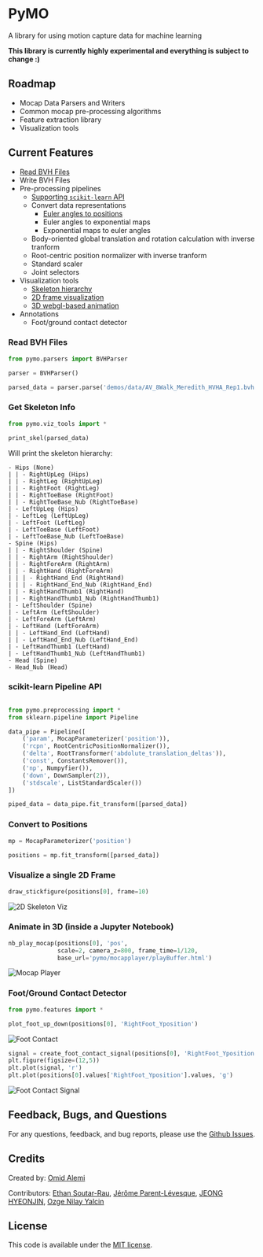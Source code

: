 # PyMO
A library for using motion capture data for machine learning

**This library is currently highly experimental and everything is subject to change :)**


## Roadmap
* Mocap Data Parsers and Writers
* Common mocap pre-processing algorithms
* Feature extraction library
* Visualization tools

## Current Features
* [Read BVH Files](#read-bvh-files)
* Write BVH Files
* Pre-processing pipelines
    * [Supporting `scikit-learn` API](#scikit-learn-pipeline-api)
    * Convert data representations 
        * [Euler angles to positions](#convert-to-positions)
        * Euler angles to exponential maps
        * Exponential maps to euler angles
    * Body-oriented global translation and rotation calculation with inverse tranform
    * Root-centric position normalizer with inverse tranform
    * Standard scaler
    * Joint selectors        
* Visualization tools
    * [Skeleton hierarchy](#get-skeleton-info)
    * [2D frame visualization](#visualize-a-single-2d-frame)
    * [3D webgl-based animation](#animate-in-3d-inside-a-jupyter-notebook)
* Annotations
    * Foot/ground contact detector


### Read BVH Files

```python
from pymo.parsers import BVHParser

parser = BVHParser()

parsed_data = parser.parse('demos/data/AV_8Walk_Meredith_HVHA_Rep1.bvh')
```

### Get Skeleton Info

```python
from pymo.viz_tools import *

print_skel(parsed_data)
```
Will print the skeleton hierarchy:
```
- Hips (None)
| | - RightUpLeg (Hips)
| | - RightLeg (RightUpLeg)
| | - RightFoot (RightLeg)
| | - RightToeBase (RightFoot)
| | - RightToeBase_Nub (RightToeBase)
| - LeftUpLeg (Hips)
| - LeftLeg (LeftUpLeg)
| - LeftFoot (LeftLeg)
| - LeftToeBase (LeftFoot)
| - LeftToeBase_Nub (LeftToeBase)
- Spine (Hips)
| | - RightShoulder (Spine)
| | - RightArm (RightShoulder)
| | - RightForeArm (RightArm)
| | - RightHand (RightForeArm)
| | | - RightHand_End (RightHand)
| | | - RightHand_End_Nub (RightHand_End)
| | - RightHandThumb1 (RightHand)
| | - RightHandThumb1_Nub (RightHandThumb1)
| - LeftShoulder (Spine)
| - LeftArm (LeftShoulder)
| - LeftForeArm (LeftArm)
| - LeftHand (LeftForeArm)
| | - LeftHand_End (LeftHand)
| | - LeftHand_End_Nub (LeftHand_End)
| - LeftHandThumb1 (LeftHand)
| - LeftHandThumb1_Nub (LeftHandThumb1)
- Head (Spine)
- Head_Nub (Head)
```


### scikit-learn Pipeline API

```python

from pymo.preprocessing import *
from sklearn.pipeline import Pipeline

data_pipe = Pipeline([
    ('param', MocapParameterizer('position')),
    ('rcpn', RootCentricPositionNormalizer()),
    ('delta', RootTransformer('abdolute_translation_deltas')),
    ('const', ConstantsRemover()),
    ('np', Numpyfier()),
    ('down', DownSampler(2)),
    ('stdscale', ListStandardScaler())
])

piped_data = data_pipe.fit_transform([parsed_data])
```

### Convert to Positions

```python
mp = MocapParameterizer('position')

positions = mp.fit_transform([parsed_data])
```

### Visualize a single 2D Frame

```python
draw_stickfigure(positions[0], frame=10)
```

![2D Skeleton Viz](assets/viz_skel_2d.png)

### Animate in 3D (inside a Jupyter Notebook)

```python
nb_play_mocap(positions[0], 'pos', 
              scale=2, camera_z=800, frame_time=1/120, 
              base_url='pymo/mocapplayer/playBuffer.html')
```

![Mocap Player](assets/mocap_player.png)


### Foot/Ground Contact Detector
```python
from pymo.features import *

plot_foot_up_down(positions[0], 'RightFoot_Yposition')
```

![Foot Contact](assets/foot_updown.png)

```python
signal = create_foot_contact_signal(positions[0], 'RightFoot_Yposition')
plt.figure(figsize=(12,5))
plt.plot(signal, 'r')
plt.plot(positions[0].values['RightFoot_Yposition'].values, 'g')
```

![Foot Contact Signal](assets/footcontact_signal.png)

## Feedback, Bugs, and Questions
For any questions, feedback, and bug reports, please use the [Github Issues](https://github.com/omimo/PyMO/issues).

## Credits
Created by: [Omid Alemi](https://omid.al/projects/)

Contributors: [Ethan Soutar-Rau](https://github.com/ethansr), [Jérôme Parent-Lévesque](https://github.com/jeromepl), [
JEONG HYEONJIN](https://github.com/demul), [
Ozge Nilay Yalcin](https://github.com/onyalcin)

## License
This code is available under the [MIT license](http://opensource.org/licenses/MIT).
